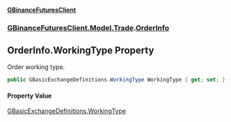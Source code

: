 #### [GBinanceFuturesClient](./index.md 'index')
### [GBinanceFuturesClient.Model.Trade](./GBinanceFuturesClient-Model-Trade.md 'GBinanceFuturesClient.Model.Trade').[OrderInfo](./GBinanceFuturesClient-Model-Trade-OrderInfo.md 'GBinanceFuturesClient.Model.Trade.OrderInfo')
## OrderInfo.WorkingType Property
Order working type.  
```csharp
public GBasicExchangeDefinitions.WorkingType WorkingType { get; set; }
```
#### Property Value
[GBasicExchangeDefinitions.WorkingType](https://docs.microsoft.com/en-us/dotnet/api/GBasicExchangeDefinitions.WorkingType 'GBasicExchangeDefinitions.WorkingType')  
